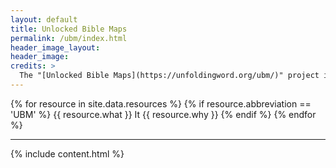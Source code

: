 ```yaml
---
layout: default
title: Unlocked Bible Maps
permalink: /ubm/index.html
header_image_layout:
header_image:
credits: >
  The "[Unlocked Bible Maps](https://unfoldingword.org/ubm/)" project is designed by unfoldingWord and developed by the [Door43 World Missions Community](https://door43.org/). It is made available under a [Creative Commons Attribution-ShareAlike 4.0 International](https://creativecommons.org/licenses/by-sa/4.0/) license.
---
```


{% for resource in site.data.resources %}
 {% if resource.abbreviation == 'UBM' %}
  {{ resource.what }} It {{ resource.why }}
 {% endif %}
{% endfor %}

* * * * *

{% include content.html %}
